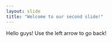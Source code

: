 ```yaml
---
layout: slide
title: "Welcome to our second slide!"
---
```

Hello guys!
Use the left arrow to go back!
